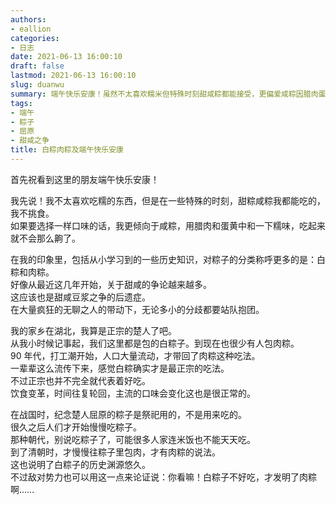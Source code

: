 ```yaml
---
authors:
- eallion
categories:
- 日志
date: 2021-06-13 16:00:10
draft: false
lastmod: 2021-06-13 16:00:10
slug: duanwu
summary: 端午快乐安康！虽然不太喜欢糯米但特殊时刻甜咸粽都能接受，更偏爱咸粽因腊肉蛋黄能中和糯味。记忆中粽子分类多为白粽和肉粽，近年甜咸之争类似豆浆争议，实为无聊站队现象。湖北家乡传统是白粽，肉粽是90年代打工潮带回的，虽白粽更悠久但口味变迁属正常。战国时粽子用于祭祀非食用，清朝才出现肉粽，历史渊源虽深但好吃与否仍是主观选择！
tags:
- 端午
- 粽子
- 屈原
- 甜咸之争
title: 白粽肉粽及端午快乐安康
---
```

首先祝看到这里的朋友端午快乐安康！  

我先说！我不太喜欢吃糯的东西，但是在一些特殊的时刻，甜粽咸粽我都能吃的，我不挑食。  
如果要选择一样口味的话，我更倾向于咸粽，用腊肉和蛋黄中和一下糯味，吃起来就不会那么齁了。  

在我的印象里，包括从小学习到的一些历史知识，对粽子的分类称呼更多的是：白粽和肉粽。  
好像从最近这几年开始，关于甜咸的争论越来越多。  
这应该也是甜咸豆浆之争的后遗症。  
在大量疯狂的无聊之人的带动下，无论多小的分歧都要站队抱团。  

我的家乡在湖北，我算是正宗的楚人了吧。  
从我小时候记事起，我们这里都是包的白粽子。到现在也很少有人包肉粽。  
90 年代，打工潮开始，人口大量流动，才带回了肉粽这种吃法。  
一辈辈这么流传下来，感觉白粽确实才是最正宗的吃法。  
不过正宗也并不完全就代表着好吃。  
饮食变革，时间往复轮回，主流的口味会变化这也是很正常的。  

在战国时，纪念楚人屈原的粽子是祭祀用的，不是用来吃的。  
很久之后人们才开始慢慢吃粽子。  
那种朝代，别说吃粽子了，可能很多人家连米饭也不能天天吃。  
到了清朝时，才慢慢往粽子里包肉，才有肉粽的说法。  
这也说明了白粽子的历史渊源悠久。  
不过敌对势力也可以用这一点来论证说：你看嘛！白粽子不好吃，才发明了肉粽啊……